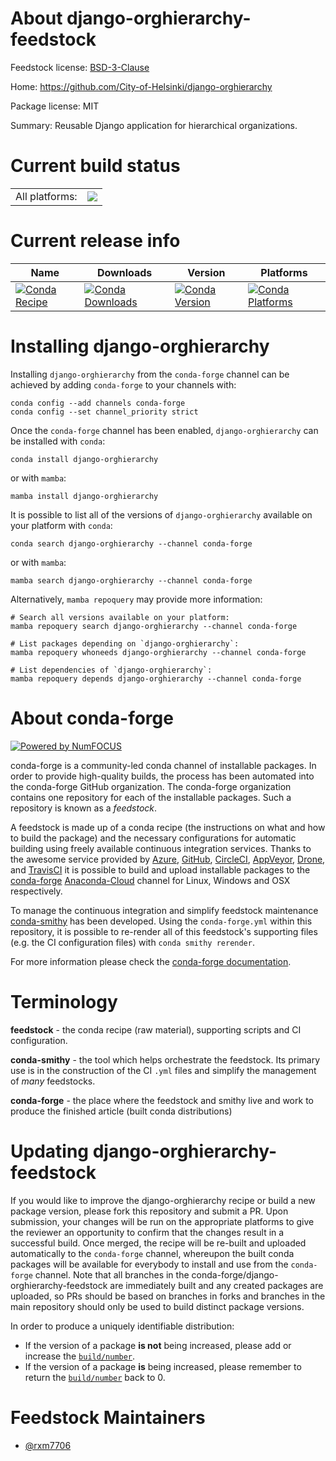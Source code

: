 About django-orghierarchy-feedstock
===================================

Feedstock license: [BSD-3-Clause](https://github.com/conda-forge/django-orghierarchy-feedstock/blob/main/LICENSE.txt)

Home: https://github.com/City-of-Helsinki/django-orghierarchy

Package license: MIT

Summary: Reusable Django application for hierarchical organizations.

Current build status
====================


<table><tr><td>All platforms:</td>
    <td>
      <a href="https://dev.azure.com/conda-forge/feedstock-builds/_build/latest?definitionId=20507&branchName=main">
        <img src="https://dev.azure.com/conda-forge/feedstock-builds/_apis/build/status/django-orghierarchy-feedstock?branchName=main">
      </a>
    </td>
  </tr>
</table>

Current release info
====================

| Name | Downloads | Version | Platforms |
| --- | --- | --- | --- |
| [![Conda Recipe](https://img.shields.io/badge/recipe-django--orghierarchy-green.svg)](https://anaconda.org/conda-forge/django-orghierarchy) | [![Conda Downloads](https://img.shields.io/conda/dn/conda-forge/django-orghierarchy.svg)](https://anaconda.org/conda-forge/django-orghierarchy) | [![Conda Version](https://img.shields.io/conda/vn/conda-forge/django-orghierarchy.svg)](https://anaconda.org/conda-forge/django-orghierarchy) | [![Conda Platforms](https://img.shields.io/conda/pn/conda-forge/django-orghierarchy.svg)](https://anaconda.org/conda-forge/django-orghierarchy) |

Installing django-orghierarchy
==============================

Installing `django-orghierarchy` from the `conda-forge` channel can be achieved by adding `conda-forge` to your channels with:

```
conda config --add channels conda-forge
conda config --set channel_priority strict
```

Once the `conda-forge` channel has been enabled, `django-orghierarchy` can be installed with `conda`:

```
conda install django-orghierarchy
```

or with `mamba`:

```
mamba install django-orghierarchy
```

It is possible to list all of the versions of `django-orghierarchy` available on your platform with `conda`:

```
conda search django-orghierarchy --channel conda-forge
```

or with `mamba`:

```
mamba search django-orghierarchy --channel conda-forge
```

Alternatively, `mamba repoquery` may provide more information:

```
# Search all versions available on your platform:
mamba repoquery search django-orghierarchy --channel conda-forge

# List packages depending on `django-orghierarchy`:
mamba repoquery whoneeds django-orghierarchy --channel conda-forge

# List dependencies of `django-orghierarchy`:
mamba repoquery depends django-orghierarchy --channel conda-forge
```


About conda-forge
=================

[![Powered by
NumFOCUS](https://img.shields.io/badge/powered%20by-NumFOCUS-orange.svg?style=flat&colorA=E1523D&colorB=007D8A)](https://numfocus.org)

conda-forge is a community-led conda channel of installable packages.
In order to provide high-quality builds, the process has been automated into the
conda-forge GitHub organization. The conda-forge organization contains one repository
for each of the installable packages. Such a repository is known as a *feedstock*.

A feedstock is made up of a conda recipe (the instructions on what and how to build
the package) and the necessary configurations for automatic building using freely
available continuous integration services. Thanks to the awesome service provided by
[Azure](https://azure.microsoft.com/en-us/services/devops/), [GitHub](https://github.com/),
[CircleCI](https://circleci.com/), [AppVeyor](https://www.appveyor.com/),
[Drone](https://cloud.drone.io/welcome), and [TravisCI](https://travis-ci.com/)
it is possible to build and upload installable packages to the
[conda-forge](https://anaconda.org/conda-forge) [Anaconda-Cloud](https://anaconda.org/)
channel for Linux, Windows and OSX respectively.

To manage the continuous integration and simplify feedstock maintenance
[conda-smithy](https://github.com/conda-forge/conda-smithy) has been developed.
Using the ``conda-forge.yml`` within this repository, it is possible to re-render all of
this feedstock's supporting files (e.g. the CI configuration files) with ``conda smithy rerender``.

For more information please check the [conda-forge documentation](https://conda-forge.org/docs/).

Terminology
===========

**feedstock** - the conda recipe (raw material), supporting scripts and CI configuration.

**conda-smithy** - the tool which helps orchestrate the feedstock.
                   Its primary use is in the construction of the CI ``.yml`` files
                   and simplify the management of *many* feedstocks.

**conda-forge** - the place where the feedstock and smithy live and work to
                  produce the finished article (built conda distributions)


Updating django-orghierarchy-feedstock
======================================

If you would like to improve the django-orghierarchy recipe or build a new
package version, please fork this repository and submit a PR. Upon submission,
your changes will be run on the appropriate platforms to give the reviewer an
opportunity to confirm that the changes result in a successful build. Once
merged, the recipe will be re-built and uploaded automatically to the
`conda-forge` channel, whereupon the built conda packages will be available for
everybody to install and use from the `conda-forge` channel.
Note that all branches in the conda-forge/django-orghierarchy-feedstock are
immediately built and any created packages are uploaded, so PRs should be based
on branches in forks and branches in the main repository should only be used to
build distinct package versions.

In order to produce a uniquely identifiable distribution:
 * If the version of a package **is not** being increased, please add or increase
   the [``build/number``](https://docs.conda.io/projects/conda-build/en/latest/resources/define-metadata.html#build-number-and-string).
 * If the version of a package **is** being increased, please remember to return
   the [``build/number``](https://docs.conda.io/projects/conda-build/en/latest/resources/define-metadata.html#build-number-and-string)
   back to 0.

Feedstock Maintainers
=====================

* [@rxm7706](https://github.com/rxm7706/)


